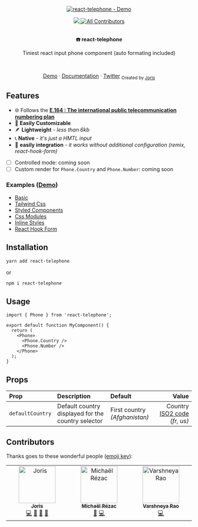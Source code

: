 <p align="center"><a href="https://react-telephone.joris.re/"><img alt="react-telephone - Demo" src="https://github.com/jorisre/react-telephone/raw/main/examples/public/cover.gif"/></a></p>

<p align="center">
  <a href="https://bundlephobia.com/result?p=react-telephone">
    <img src="https://img.shields.io/bundlephobia/minzip/react-telephone?style=for-the-badge" />
  </a>
  <a href="#contributors-">
    <img alt="All Contributors"  src="https://img.shields.io/badge/all_contributors-2-black.svg?style=for-the-badge" />
  </a>
</p>
<br />
<div align="center"><strong>☎️ react-telephone</strong></div>
<p align="center">
Tiniest react input phone component (auto formating included)
</p>

<br />
<p align="center">
<a href="https://react-telephone.joris.re">Demo</a> 
<span> · </span>
  <a href="https://github.com/jorisre/react-telephone#installation">Documentation</a> 
<span> · </span>
<a href="https://twitter.com/_jorisre">Twitter</a>
  <sub>Created by <a href="https://joris.re">Joris</a></sub>
</p>

## Features

- 🌐 Follows the **[E.164 : The international public telecommunication numbering plan](https://www.itu.int/rec/T-REC-E.164-201011-I/en)**
- 🎨 **Easily Customizable**
- 🪶 **Lightweight** - _less than 6kb_
- 📞 **Native** - _it's just a HMTL input_
- 🔌 **easily integration** - _it works without additional configuration (remix, react-hook-form)_
- [ ] Controlled mode: coming soon
- [ ] Custom render for `Phone.Country` and `Phone.Number`: coming soon

### Examples (<a href="https://react-telephone.joris.re">Demo</a>)

- [Basic](https://github.com/jorisre/react-telephone/blob/main/examples/src/components/samples/Basic.tsx)
- [Tailwind Css](https://github.com/jorisre/react-telephone/blob/main/examples/src/components/samples/Tailwind.tsx)
- [Styled Components](https://github.com/jorisre/react-telephone/blob/main/examples/src/components/samples/StyledComponents.tsx)
- [Css Modules](https://github.com/jorisre/react-telephone/blob/main/examples/src/components/samples/CssModules.tsx)
- [Inline Styles](https://github.com/jorisre/react-telephone/blob/main/examples/src/components/samples/InlineStyles.tsx)
- [React Hook Form](https://github.com/jorisre/react-telephone/blob/main/examples/src/components/samples/ReactHookForm.tsx)

## Installation

```sh
yarn add react-telephone
```

or

```sh
npm i react-telephone
```

## Usage

```tsx
import { Phone } from 'react-telephone';

export default function MyComponent() {
  return (
    <Phone>
      <Phone.Country />
      <Phone.Number />
    </Phone>
  );
}
```

## Props

| Prop             | Description                                        | Default                       |                                                                    Value |
| :--------------- | :------------------------------------------------- | :---------------------------- | -----------------------------------------------------------------------: |
| `defaultCountry` | Default country displayed for the country selector | First country _(Afghanistan)_ | Country [ISO2 code](https://en.wikipedia.org/wiki/ISO_3166-2) _(fr, us)_ |

## Contributors

Thanks goes to these wonderful people ([emoji key](https://allcontributors.org/docs/en/emoji-key)):

<!-- ALL-CONTRIBUTORS-LIST:START - Do not remove or modify this section -->
<!-- prettier-ignore-start -->
<!-- markdownlint-disable -->
<table>
  <tbody>
    <tr>
      <td align="center" valign="top" width="14.28%"><a href="http://joris.re"><img src="https://avatars.githubusercontent.com/u/7545547?v=4?s=100" width="100px;" alt="Joris"/><br /><sub><b>Joris</b></sub></a><br /><a href="https://github.com/jorisre/react-telephone/commits?author=jorisre" title="Code">💻</a> <a href="https://github.com/jorisre/react-telephone/commits?author=jorisre" title="Documentation">📖</a> <a href="#ideas-jorisre" title="Ideas, Planning, & Feedback">🤔</a> <a href="https://github.com/jorisre/react-telephone/pulls?q=is%3Apr+reviewed-by%3Ajorisre" title="Reviewed Pull Requests">👀</a></td>
      <td align="center" valign="top" width="14.28%"><a href="https://github.com/Kcazer"><img src="https://avatars.githubusercontent.com/u/609420?v=4?s=100" width="100px;" alt="Michaël Rézac"/><br /><sub><b>Michaël Rézac</b></sub></a><br /><a href="#ideas-Kcazer" title="Ideas, Planning, & Feedback">🤔</a> <a href="https://github.com/jorisre/react-telephone/commits?author=Kcazer" title="Code">💻</a></td>
      <td align="center" valign="top" width="14.28%"><a href="http://varevarao.dev"><img src="https://avatars.githubusercontent.com/u/3070869?v=4?s=100" width="100px;" alt="Varshneya Rao"/><br /><sub><b>Varshneya Rao</b></sub></a><br /><a href="https://github.com/jorisre/react-telephone/commits?author=varevarao" title="Code">💻</a></td>
    </tr>
  </tbody>
</table>

<!-- markdownlint-restore -->
<!-- prettier-ignore-end -->

<!-- ALL-CONTRIBUTORS-LIST:END -->
